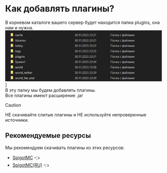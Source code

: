 # Как добавлять плагины?
В корневом каталоге вашего сервер будет находится папка plugins, она нам и нужна.<br>
![MainFolder](/images/MainFolderServer.jpg)]<br>
В эту папку мы будем добавлять плагины.<br>
Все плагины имеют расширение .jar<br>
> [!CAUTION]
> НЕ скачивайте слитые плагины и НЕ используйте непроверенные источники.
## Рекомендуемые ресурсы
Мы рекомендуем скачивать плагины из этих ресурсов:
- [SpigotMC](www.spigotmc.org) 👈
- [SpigotMC(RU)](spigotmc.ru) 👈
